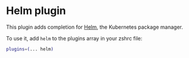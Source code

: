# Helm plugin

This plugin adds completion for [Helm](https://helm.sh/), the Kubernetes package manager.

To use it, add `helm` to the plugins array in your zshrc file:

```zsh
plugins=(... helm)
```
